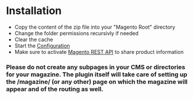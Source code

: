 # Installation

* Copy the content of the zip file into your "Magento Root" directory
* Change the folder permissions recursivly if needed
* Clear the cache
* Start the [Configuration](configuration.md)
* Make sure to activate [Magento REST API](http://devdocs.magento.com/guides/m1x/api/rest/introduction.html) to share product information 

### Please do not create any subpages in your CMS or directories for your magazine. The plugin itself will take care of setting up the /magazine/ (or any other) page on which the magazine will appear and of the routing as well. 
